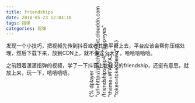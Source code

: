 ```yaml
---
title: friendships
date: 2018-05-23 12:03:10
tags: 指弹
categories: 指弹
---
```


发现一个小技巧，把视频先传到抖音或者其他平台上去，平台应该会帮你压缩处理，然后下载下来，放到CDN上，就不会这么大了，哈哈哈哈哈。<br>

之前跟着潇潇指弹的视频，学了一下抖音上比较火的friendship，还挺有意思，就放上来，玩一下，嘻嘻嘻嘻。
<!--more-->
<div style="width:100%;">
<div style="transform: rotate(-90deg);margin-left: 28%; width: 50%;margin-top: -125px;">
{% dplayer "url=http://pkkch1tf7.bkt.clouddn.com/friendships.mp4"   "loop=yes" "theme=#FADFA3"  "token=tokendemo" %}

</div>
</div>
